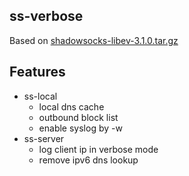 ## ss-verbose
Based on [shadowsocks-libev-3.1.0.tar.gz](https://github.com/shadowsocks/shadowsocks-libev/releases/download/v3.1.0/shadowsocks-libev-3.1.0.tar.gz)

## Features
- ss-local
    + local dns cache
    + outbound block list
    + enable syslog by -w
- ss-server
    + log client ip in verbose mode
    + remove ipv6 dns lookup
